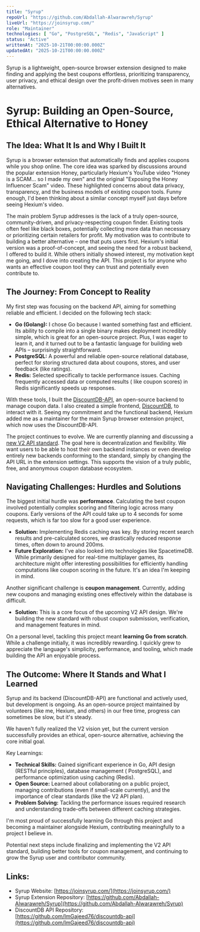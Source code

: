 ```yaml
---
title: "Syrup"
repoUrl: "https://github.com/Abdallah-Alwarawreh/Syrup"
liveUrl: "https://joinsyrup.com/"
role: "Maintainer"
technologies: [ "Go", "PostgreSQL", "Redis", "JavaScript" ]
status: "Active"
writtenAt: "2025-10-21T00:00:00.000Z"
updatedAt: "2025-10-21T00:00:00.000Z"
---
```


<!-- description -->
Syrup is a lightweight, open-source browser extension designed to make finding and applying the best coupons effortless,
prioritizing transparency, user privacy, and ethical design over the profit-driven motives seen in many alternatives.


<!-- /description -->

<!-- content -->

# Syrup: Building an Open-Source, Ethical Alternative to Honey

## The Idea: What It Is and Why I Built It

Syrup is a browser extension that automatically finds and applies coupons while you shop online. The core idea was
sparked by discussions around the popular extension Honey, particularly Hexium's YouTube video "Honey is a SCAM... so I
made my own" and the original "Exposing the Honey Influencer Scam" video. These highlighted concerns about data privacy,
transparency, and the business models of existing coupon tools. Funny enough, I'd been thinking about a similar concept
myself just days before seeing Hexium's video.

The main problem Syrup addresses is the lack of a truly open-source, community-driven, and privacy-respecting coupon
finder. Existing tools often feel like black boxes, potentially collecting more data than necessary or prioritizing
certain retailers for profit. My motivation was to contribute to building a better alternative – one that puts users
first. Hexium's initial version was a proof-of-concept, and seeing the need for a robust backend, I offered to build it.
While others initially showed interest, my motivation kept me going, and I dove into creating the API. This project is
for anyone who wants an effective coupon tool they can trust and potentially even contribute to.

## The Journey: From Concept to Reality

My first step was focusing on the backend API, aiming for something reliable and efficient. I decided on the following
tech stack:

* **Go (Golang):** I chose Go because I wanted something fast and efficient. Its ability to compile into a single binary
  makes deployment incredibly simple, which is great for an open-source project. Plus, I was eager to learn it, and it
  turned out to be a fantastic language for building web APIs – surprisingly straightforward.
* **PostgreSQL:** A powerful and reliable open-source relational database, perfect for storing structured data about
  coupons, stores, and user feedback (like ratings).
* **Redis:** Selected specifically to tackle performance issues. Caching frequently accessed data or computed results (
  like coupon scores) in Redis significantly speeds up responses.

With these tools, I built the [DiscountDB-API](https://github.com/ImGajeed76/discountdb-api), an open-source backend to
manage coupon data. I also created a simple frontend, [DiscountDB](https://discountdb.ch/), to interact with it. Seeing
my commitment and the functional backend, Hexium added me as a maintainer for the main Syrup browser extension project,
which now uses the DiscountDB-API.

The project continues to evolve. We are currently planning and discussing
a [new V2 API standard](https://github.com/Abdallah-Alwarawreh/Syrup/pull/120). The goal here is decentralization and
flexibility. We want users to be able to host their own backend instances or even develop entirely new backends
conforming to the standard, simply by changing the API URL in the extension settings. This supports the vision of a
truly public, free, and anonymous coupon database ecosystem.

## Navigating Challenges: Hurdles and Solutions

The biggest initial hurdle was **performance**. Calculating the best coupon involved potentially complex scoring and
filtering logic across many coupons. Early versions of the API could take up to 4 seconds for some requests, which is
far too slow for a good user experience.

* **Solution:** Implementing Redis caching was key. By storing recent search results and pre-calculated scores, we
  drastically reduced response times, often down to around 200ms.
* **Future Exploration:** I've also looked into technologies like SpacetimeDB. While primarily designed for real-time
  multiplayer games, its architecture might offer interesting possibilities for efficiently handling computations like
  coupon scoring in the future. It's an idea I'm keeping in mind.

Another significant challenge is **coupon management**. Currently, adding new coupons and managing existing ones
effectively within the database is difficult.

* **Solution:** This is a core focus of the upcoming V2 API design. We're building the new standard with robust coupon
  submission, verification, and management features in mind.

On a personal level, tackling this project meant **learning Go from scratch**. While a challenge initially, it was
incredibly rewarding. I quickly grew to appreciate the language's simplicity, performance, and tooling, which made
building the API an enjoyable process.

## The Outcome: Where It Stands and What I Learned

Syrup and its backend (DiscountDB-API) are functional and actively used, but development is ongoing. As an open-source
project maintained by volunteers (like me, Hexium, and others) in our free time, progress can sometimes be slow, but
it's steady.

We haven't fully realized the V2 vision yet, but the current version successfully provides an ethical, open-source
alternative, achieving the core initial goal.

Key Learnings:

* **Technical Skills:** Gained significant experience in Go, API design (RESTful principles), database management (
  PostgreSQL), and performance optimization using caching (Redis).
* **Open Source:** Learned about collaborating on a public project, managing contributions (even if small-scale
  currently), and the importance of clear standards (like the V2 API plan).
* **Problem Solving:** Tackling the performance issues required research and understanding trade-offs between different
  caching strategies.

I'm most proud of successfully learning Go through this project and becoming a maintainer alongside Hexium, contributing
meaningfully to a project I believe in.

Potential next steps include finalizing and implementing the V2 API standard, building better tools for coupon
management, and continuing to grow the Syrup user and contributor community.

## Links:

* Syrup Website: [https://joinsyrup.com/](https://joinsyrup.com/)
* Syrup Extension
  Repository: [https://github.com/Abdallah-Alwarawreh/Syrup](https://github.com/Abdallah-Alwarawreh/Syrup)
* DiscountDB API
  Repository: [https://github.com/ImGajeed76/discountdb-api](https://github.com/ImGajeed76/discountdb-api)

<!-- /content -->